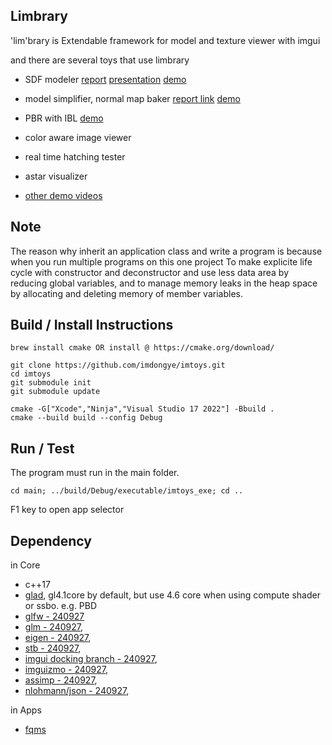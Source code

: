 ## Limbrary

'lim'brary is Extendable framework for model and texture viewer with imgui

and there are several toys that use limbrary

-   SDF modeler [report](https://drive.google.com/file/d/1fsZAitytSMygLGITExE0Y6ucwJFRNriO/view?usp=sharing) [presentation](https://youtu.be/KKeihZ03pAs) [demo](https://youtu.be/l02dHs1q9Jo)

-   model simplifier, normal map baker [report link](https://imdongye.notion.site/Simplification-d21e692652104cb39ce3befde034fcd2?pvs=4) [demo](https://youtu.be/wZzI8Hjm5jQ)

-   PBR with IBL [demo](https://youtu.be/Yxrlhfb-fXo)

-   color aware image viewer

-   real time hatching tester

-   astar visualizer

-   [other demo videos](https://youtu.be/GvtG-AYt6d4)


## Note

The reason why inherit an application class and write a program is because when you run multiple programs on this one project To make explicite life cycle with constructor and deconstructor and use less data area by reducing global variables, and to manage memory leaks in the heap space by allocating and deleting memory of member variables.

## Build / Install Instructions

```
brew install cmake OR install @ https://cmake.org/download/

git clone https://github.com/imdongye/imtoys.git
cd imtoys
git submodule init
git submodule update

cmake -G["Xcode","Ninja","Visual Studio 17 2022"] -Bbuild .
cmake --build build --config Debug
```

## Run / Test

The program must run in the main folder.

```
cd main; ../build/Debug/executable/imtoys_exe; cd ..
```

F1 key to open app selector

## Dependency
in Core
* c++17
* [glad](https://glad.dav1d.de), gl4.1core by default, but use 4.6 core when using compute shader or ssbo. e.g. PBD
* [glfw - 240927](https://github.com/glfw/glfw)
* [glm - 240927](https://github.com/g-truc/glm),
* [eigen - 240927](https://eigen.tuxfamily.org),
* [stb - 240927](https://github.com/nothings/stb),
* [imgui docking branch - 240927](https://github.com/ocornut/imgui),
* [imguizmo - 240927](https://github.com/CedricGuillemet/ImGuizmo),
* [assimp - 240927](https://github.com/assimp/assimp), 
* [nlohmann/json - 240927](https://github.com/nlohmann/json),

in Apps
* [fqms](https://github.com/sp4cerat/Fast-Quadric-Mesh-Simplification)

